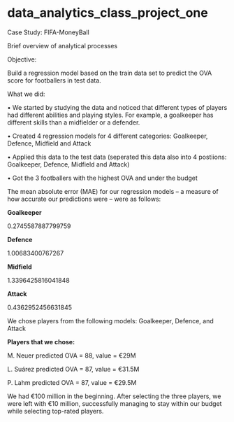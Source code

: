 # data_analytics_class_project_one
Case Study: FIFA-MoneyBall


Brief overview of analytical processes


Objective:

Build a regression model based on the train data set to predict the OVA score for footballers in test data.

What we did:

•	We started by studying the data and noticed that different types of players had different abilities and playing styles. For example, a goalkeeper has different skills than a midfielder or a defender.

•	Created 4 regression models for 4 different categories: Goalkeeper, Defence, Midfield and Attack 

•	Applied this data to the test data (seperated this data also into 4 postiions: Goalkeeper, Defence, Midfield and Attack)

•	Got the 3 footballers with the highest OVA and under the budget

The mean absolute error (MAE) for our regression models – a measure of how accurate our predictions were – were as follows:

**Goalkeeper**

0.2745587887799759

**Defence**

1.00683400767267

**Midfield** 

1.3396425816041848

**Attack**

0.4362952456631845


We chose players from the following models:
Goalkeeper, Defence, and Attack

**Players that we chose:**

M. Neuer predicted OVA = 88, value = €29M

L. Suárez	predicted OVA = 87,   value = €31.5M

P. Lahm predicted OVA = 87, value = €29.5M


We had €100 million in the beginning. After selecting the three players, we were left with €10 million, successfully managing to stay within our budget while selecting top-rated players.

